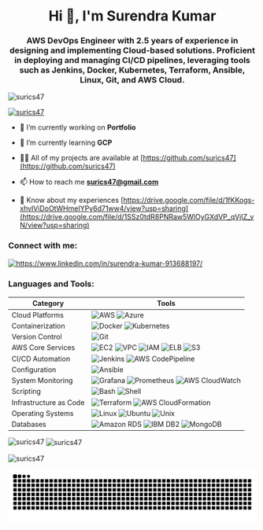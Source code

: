 <h1 align="center">Hi 👋, I'm Surendra Kumar</h1>
<h3 align="center">AWS DevOps Engineer with 2.5 years of experience in designing and implementing Cloud-based solutions. Proficient in deploying and managing CI/CD pipelines, leveraging tools such as Jenkins, Docker, Kubernetes, Terraform, Ansible, Linux, Git, and AWS Cloud.</h3>

<p align="left"> <img src="https://komarev.com/ghpvc/?username=surics47&label=Profile%20views&color=0e75b6&style=flat" alt="surics47" /> </p>

<p align="left"> <a href="https://github.com/ryo-ma/github-profile-trophy"><img src="https://github-profile-trophy.vercel.app/?username=surics47" alt="surics47" /></a> </p>

- 🔭 I’m currently working on **Portfolio**

- 🌱 I’m currently learning **GCP**

- 👨‍💻 All of my projects are available at [https://github.com/surics47](https://github.com/surics47)

- 📫 How to reach me **surics47@gmail.com**

- 📄 Know about my experiences [https://drive.google.com/file/d/1fKKogs-xhvlViDoOtWHmeIYPy6d71ww4/view?usp=sharing](https://drive.google.com/file/d/1SSz0tdR8PNRaw5WlOyGXdVP_qVjIZ_vN/view?usp=sharing)

<h3 align="left">Connect with me:</h3>
<p align="left">
<a href="https://www.linkedin.com/in/surendra-kumar-913688197/" target="blank"><img align="center" src="https://raw.githubusercontent.com/rahuldkjain/github-profile-readme-generator/master/src/images/icons/Social/linked-in-alt.svg" alt="https://www.linkedin.com/in/surendra-kumar-913688197/" height="30" width="40" /></a>
</p>

<h3 align="left">Languages and Tools:</h3>



| Category | Tools |
|----------|-------|
| Cloud Platforms | ![AWS](https://img.shields.io/badge/-AWS-232F3E?style=flat-square&logo=amazon-aws&logoColor=white) ![Azure](https://img.shields.io/badge/-AZURE-0089D6?style=flat-square&logo=microsoft-azure&logoColor=white) |
| Containerization | ![Docker](https://img.shields.io/badge/-DOCKER-2496ED?style=flat-square&logo=docker&logoColor=white) ![Kubernetes](https://img.shields.io/badge/-KUBERNETES-326CE5?style=flat-square&logo=kubernetes&logoColor=white) |
| Version Control | ![Git](https://img.shields.io/badge/-GIT-F05032?style=flat-square&logo=git&logoColor=white) |
| AWS Core Services | ![EC2](https://img.shields.io/badge/-EC2-232F3E?style=flat-square&logo=amazon-aws&logoColor=white) ![VPC](https://img.shields.io/badge/-VPC-232F3E?style=flat-square&logo=amazon-aws&logoColor=white) ![IAM](https://img.shields.io/badge/-IAM-232F3E?style=flat-square&logo=amazon-aws&logoColor=white) ![ELB](https://img.shields.io/badge/-ELB-232F3E?style=flat-square&logo=amazon-aws&logoColor=white) ![S3](https://img.shields.io/badge/-S3-569A31?style=flat-square&logo=amazon-s3&logoColor=white) |
| CI/CD Automation | ![Jenkins](https://img.shields.io/badge/-JENKINS-D24939?style=flat-square&logo=jenkins&logoColor=white) ![AWS CodePipeline](https://img.shields.io/badge/-AWS%20CODE%20PIPELINE-232F3E?style=flat-square&logo=amazon-aws&logoColor=white) |
| Configuration | ![Ansible](https://img.shields.io/badge/-ANSIBLE-EE0000?style=flat-square&logo=ansible&logoColor=white) |
| System Monitoring | ![Grafana](https://img.shields.io/badge/-GRAFANA-F46800?style=flat-square&logo=grafana&logoColor=white) ![Prometheus](https://img.shields.io/badge/-PROMETHEUS-E6522C?style=flat-square&logo=prometheus&logoColor=white) ![AWS CloudWatch](https://img.shields.io/badge/-AWS%20CLOUDWATCH-232F3E?style=flat-square&logo=amazon-aws&logoColor=white) |
| Scripting | ![Bash](https://img.shields.io/badge/-BASH-4EAA25?style=flat-square&logo=gnu-bash&logoColor=white) ![Shell](https://img.shields.io/badge/-SHELL-FFD500?style=flat-square&logo=shell&logoColor=black) |
| Infrastructure as Code | ![Terraform](https://img.shields.io/badge/-TERRAFORM-623CE4?style=flat-square&logo=terraform&logoColor=white) ![AWS CloudFormation](https://img.shields.io/badge/-AWS%20CLOUDFORMATION-232F3E?style=flat-square&logo=amazon-aws&logoColor=white) |
| Operating Systems | ![Linux](https://img.shields.io/badge/-LINUX-FCC624?style=flat-square&logo=linux&logoColor=black) ![Ubuntu](https://img.shields.io/badge/-UBUNTU-E95420?style=flat-square&logo=ubuntu&logoColor=white) ![Unix](https://img.shields.io/badge/-UNIX-FCC624?style=flat-square&logo=unix&logoColor=black) |
| Databases | ![Amazon RDS](https://img.shields.io/badge/-AMAZON%20RDS-232F3E?style=flat-square&logo=amazon-aws&logoColor=white) ![IBM DB2](https://img.shields.io/badge/-IBM%20DB2-054ADA?style=flat-square&logo=ibm&logoColor=white) ![MongoDB](https://img.shields.io/badge/-MONGODB-47A248?style=flat-square&logo=mongodb&logoColor=white) |


<p><img align="left" src="https://github-readme-stats.vercel.app/api/top-langs?username=surics47&show_icons=true&locale=en&layout=compact" alt="surics47" /></p>

<p>&nbsp;<img align="center" src="https://github-readme-stats.vercel.app/api?username=surics47&show_icons=true&locale=en" alt="surics47" /></p>

<p><img align="center" src="https://github-readme-streak-stats.herokuapp.com/?user=surics47&" alt="surics47" /></p>

![Snake animation](https://raw.githubusercontent.com/surics47/surics47/output/github-snake-dark.svg)
